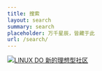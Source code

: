 ```yaml
---
title: 搜索
layout: search
summary: search
placeholder: 万千星辰，皆藏于此
url: /search/
---
```



<a href="https://linux.do/?source=your_domain_com" class="friend-link-logo-link">
    <img src="https://linux.do/uploads/default/original/3X/b/4/b4fa45d8b03df61f5d011e173c0adf8497028b16.png" alt="LINUX DO 新的理想型社区 " class="friend-link-logo-long logo-light">
</a>